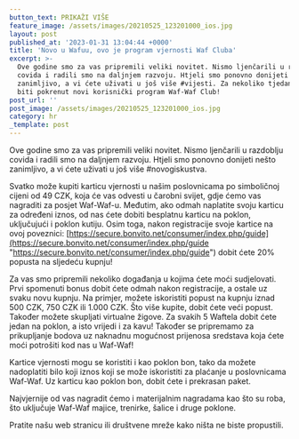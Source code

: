 ```yaml
---
button_text: PRIKAŽI VIŠE
feature_image: /assets/images/20210525_123201000_ios.jpg
layout: post
published_at: '2023-01-31 13:04:44 +0000'
title: 'Novo u Wafuu, ovo je program vjernosti Waf Cluba'
excerpt: >-
  Ove godine smo za vas pripremili veliki novitet. Nismo ljenčarili u razdoblju
  covida i radili smo na daljnjem razvoju. Htjeli smo ponovno donijeti nešto
  zanimljivo, a vi ćete uživati ​​u još više #vijesti. Za nekoliko tjedana će
  biti pokrenut novi korisnički program Waf-Waf Club!
post_url: ''
post_image: /assets/images/20210525_123201000_ios.jpg
category: hr
_template: post
---
```



Ove godine smo za vas pripremili veliki novitet. Nismo ljenčarili u razdoblju covida i radili smo na daljnjem razvoju. Htjeli smo ponovno donijeti nešto zanimljivo, a vi ćete uživati ​​u još više #novogiskustva.

Svatko može kupiti karticu vjernosti u našim poslovnicama po simboličnoj cijeni od 49 CZK, koja će vas odvesti u čarobni svijet, gdje ćemo vas nagraditi za posjet Waf-Waf-u. Međutim, ako odmah naplatite svoju karticu za određeni iznos, od nas ćete dobiti besplatnu karticu na poklon, uključujući i poklon kutiju. Osim toga, nakon registracije svoje kartice na ovoj poveznici: [https://secure.bonvito.net/consumer/index.php/guide](https://secure.bonvito.net/consumer/index.php/guide "https://secure.bonvito.net/consumer/index.php/guide") dobit ćete 20% popusta na sljedeću kupnju!

Za vas smo pripremili nekoliko događanja u kojima ćete moći sudjelovati. Prvi spomenuti bonus dobit ćete odmah nakon registracije, a ostale uz svaku novu kupnju. Na primjer, možete iskoristiti popust na kupnju iznad 500 CZK, 750 CZK ili 1.000 CZK. Što više kupite, dobit ćete veći popust. Također možete skupljati virtualne žigove. Za svakih 5 Waftela dobit ćete jedan na poklon, a isto vrijedi i za kavu! Također se pripremamo za prikupljanje bodova uz naknadnu mogućnost prijenosa sredstava koja ćete moći potrošiti kod nas u Waf-Waf!

Kartice vjernosti mogu se koristiti i kao poklon bon, tako da možete nadoplatiti bilo koji iznos koji se može iskoristiti za plaćanje u poslovnicama Waf-Waf. Uz karticu kao poklon bon, dobit ćete i prekrasan paket.

Najvjernije od vas nagradit ćemo i materijalnim nagradama kao što su roba, što uključuje Waf-Waf majice, trenirke, šalice i druge poklone.

Pratite našu web stranicu ili društvene mreže kako ništa ne biste propustili.
